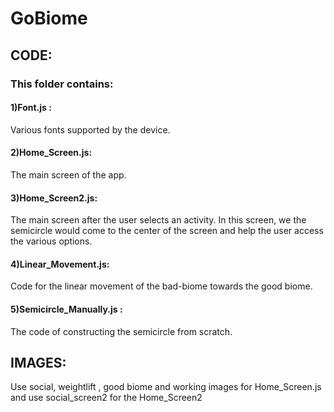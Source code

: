 # GoBiome
## CODE:
### This folder contains:<br>
#### 1)Font.js :<br>
Various fonts supported by the device.<br>
#### 2)Home_Screen.js:<br> 
The main screen of the app. <br>
#### 3)Home_Screen2.js:<br> 
The main screen after the user selects an activity. In this screen, we the semicircle would come to the center of the screen and help the user access the various options.<br>
#### 4)Linear_Movement.js:<br> 
Code for the linear movement of the bad-biome towards the good biome.<br>
#### 5)Semicircle_Manually.js :<br>
The code of constructing the semicircle from scratch.<br>

## IMAGES:<br>
Use social, weightlift , good biome and working images for Home_Screen.js and use social_screen2 for the Home_Screen2<br>

